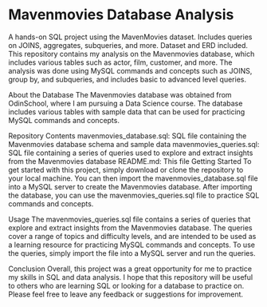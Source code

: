 # Mavenmovies Database Analysis

A hands-on SQL project using the MavenMovies dataset. Includes queries on JOINS, aggregates, subqueries, and more. Dataset and ERD included.
This repository contains my analysis on the Mavenmovies database, which includes various tables such as actor, film, customer, and more. The analysis was done using MySQL commands and concepts such as JOINS, group by, and subqueries, and includes basic to advanced level queries.

About the Database
The Mavenmovies database was obtained from OdinSchool, where I am pursuing a Data Science course. The database includes various tables with sample data that can be used for practicing MySQL commands and concepts.

Repository Contents
mavenmovies_database.sql: SQL file containing the Mavenmovies database schema and sample data
mavenmovies_queries.sql: SQL file containing a series of queries used to explore and extract insights from the Mavenmovies database
README.md: This file
Getting Started
To get started with this project, simply download or clone the repository to your local machine. You can then import the mavenmovies_database.sql file into a MySQL server to create the Mavenmovies database. After importing the database, you can use the mavenmovies_queries.sql file to practice SQL commands and concepts.

Usage
The mavenmovies_queries.sql file contains a series of queries that explore and extract insights from the Mavenmovies database. The queries cover a range of topics and difficulty levels, and are intended to be used as a learning resource for practicing MySQL commands and concepts. To use the queries, simply import the file into a MySQL server and run the queries.

Conclusion
Overall, this project was a great opportunity for me to practice my skills in SQL and data analysis. I hope that this repository will be useful to others who are learning SQL or looking for a database to practice on. Please feel free to leave any feedback or suggestions for improvement.
